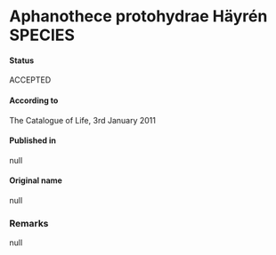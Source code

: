 # Aphanothece protohydrae Häyrén SPECIES

#### Status
ACCEPTED

#### According to
The Catalogue of Life, 3rd January 2011

#### Published in
null

#### Original name
null

### Remarks
null